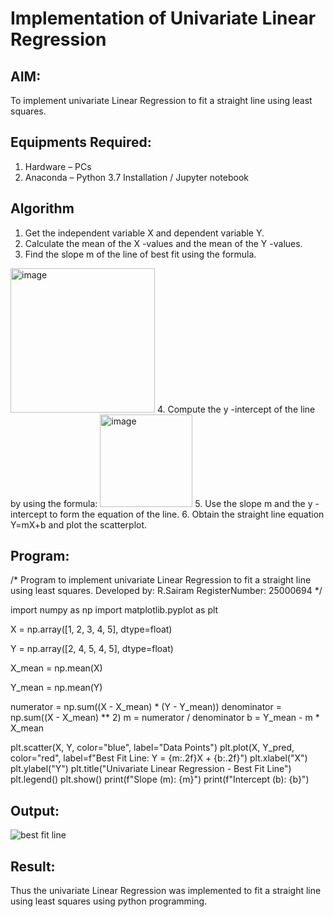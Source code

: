 # Implementation of Univariate Linear Regression
## AIM:
To implement univariate Linear Regression to fit a straight line using least squares.

## Equipments Required:
1. Hardware – PCs
2. Anaconda – Python 3.7 Installation / Jupyter notebook

## Algorithm
1. Get the independent variable X and dependent variable Y.
2. Calculate the mean of the X -values and the mean of the Y -values.
3. Find the slope m of the line of best fit using the formula. 
<img width="231" alt="image" src="https://user-images.githubusercontent.com/93026020/192078527-b3b5ee3e-992f-46c4-865b-3b7ce4ac54ad.png">
4. Compute the y -intercept of the line by using the formula:
<img width="148" alt="image" src="https://user-images.githubusercontent.com/93026020/192078545-79d70b90-7e9d-4b85-9f8b-9d7548a4c5a4.png">
5. Use the slope m and the y -intercept to form the equation of the line.
6. Obtain the straight line equation Y=mX+b and plot the scatterplot.

## Program:
/*
Program to implement univariate Linear Regression to fit a straight line using least squares.
Developed by: R.Sairam
RegisterNumber:  25000694
*/

import numpy as np
import matplotlib.pyplot as plt

X = np.array([1, 2, 3, 4, 5], dtype=float)


Y = np.array([2, 4, 5, 4, 5], dtype=float)

X_mean = np.mean(X)


Y_mean = np.mean(Y)

numerator = np.sum((X - X_mean) * (Y - Y_mean))
denominator = np.sum((X - X_mean) ** 2)
m = numerator / denominator
b = Y_mean - m * X_mean

plt.scatter(X, Y, color="blue", label="Data Points")
plt.plot(X, Y_pred, color="red", label=f"Best Fit Line: Y = {m:.2f}X + {b:.2f}")
plt.xlabel("X")
plt.ylabel("Y")
plt.title("Univariate Linear Regression - Best Fit Line")
plt.legend()
plt.show()
print(f"Slope (m): {m}")
print(f"Intercept (b): {b}")


## Output:
![best fit line](sam.png)


## Result:
Thus the univariate Linear Regression was implemented to fit a straight line using least squares using python programming.
